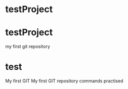 # testProject
# testProject
my first git repository
# test
My first GIT
My first GIT repository commands practised
